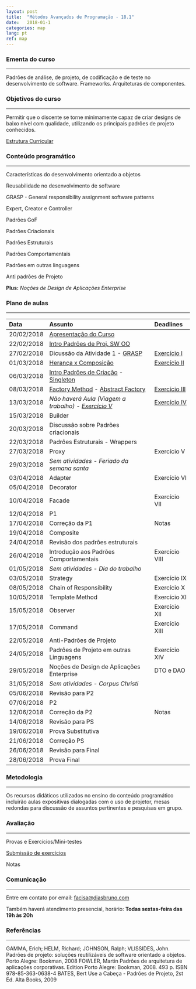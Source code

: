 ```yaml
---
layout: post
title:  "Métodos Avançados de Programação - 18.1"
date:   2018-01-1
categories: map
lang: pt
ref: map
---
```


### Ementa do curso
___

Padrões de análise, de projeto, de codificação e de teste no desenvolvimento de software. Frameworks. Arquiteturas de componentes.

### Objetivos do curso
___

Permitir que o discente se torne minimamente capaz de criar designs de baixo nível com qualidade, utilizando os principais padrões de projeto conhecidos.

[Estrutura Curricular](https://drive.google.com/file/d/0B9oADRpZVGECMmQ4WV83YVlRRGs/view?usp=sharing)

### Conteúdo programático
___

Características do desenvolvimento orientado a objetos

Reusabilidade no desenvolvimento de software

GRASP - General responsibility assignment software patterns

Expert, Creator e Controller

Padrões GoF

Padrões Criacionais 

Padrões Estruturais

Padrões Comportamentais

Padrões em outras linguagens

Anti padrões de Projeto

**Plus:** _Noções de Design de Aplicações Enterprise_

### Plano de aulas
___

| Data	| Assunto | Deadlines
| :------- | :------ | :------ |
| 20/02/2018 | [Apresentação do Curso](https://docs.google.com/presentation/d/1mOPHxgTf-A9LoSyBTqXDawuYjvLN6OLG_ytMcxBym_w/preview)
| 22/02/2018 | [Intro Padrões de Proj. SW OO](https://docs.google.com/presentation/d/13WPIixGznyko2lYZDl54ltgzTWyRVW7U-LRAZEEmX74/preview)
| 27/02/2018 | Dicussão da Atividade 1 - [GRASP](https://docs.google.com/presentation/d/1Vl2p09cwlN11-NSxvsVc9-ZKDE7zPUnFBsOBekbxZE4/preview#slide=id.p) | [Exercício I](http://www.dsc.ufcg.edu.br/~jacques/cursos/map/html/auto.htm)
| 01/03/2018 | [Herança x Composição](https://docs.google.com/presentation/d/1vNVH0uFvDoqF2SSIbgVnbPWWvQw_Fw85nMTeciwvbVw/preview) | [Exercício II](https://docs.google.com/document/d/1E5Qc6ePEpQP6f-7tdMJfo-AwDsfvhd_zDEsIKRhQS6w/view)
| 06/03/2018 | [Intro Padrões de Criação](https://docs.google.com/presentation/d/1puvG2ExPgBdSdiQ8nNP7L5058Wm8cYV-JUQkP05nCHg/preview?slide=id.p) - [Singleton](https://docs.google.com/presentation/d/1aBYsCEikyoo6cHU040ZAmHhUt21YL0qpuXFXS0xJGeo/preview?slide=id.p)
| 08/03/2018 | [Factory Method](https://docs.google.com/presentation/d/1LP7U-3RkJzVV377RtkEFnvNHQKBsT2bECqPYAmcc4fA/preview?slide=id.p) - [Abstract Factory](https://docs.google.com/presentation/d/124y2J-xrB_par7WPBgvnGeV7_zWLN9kGfYWI9bnlqS4/preview?slide=id.p) | [Exercício III](https://docs.google.com/document/d/1DRODTEwe7Y32zfKCaE7BfJ6esUlsINy62_8B4SXC_no/preview#heading=h.glmv3em6ivr5)
| 13/03/2018 | *Não haverá Aula (Viagem a trabalho) - [Exercício V](https://docs.google.com/document/d/13-h1n-sBUEAqZyTmqnSHzhx_D2Kosoniyl8rFgYqnvE/preview#heading=h.kd74u65e2440)* | [Exercício IV](https://docs.google.com/document/d/14GOFhFkND9b4l-_NIxCTyIah3N2iGJ9ekokyt-ahH1w/preview#)
| 15/03/2018 | Builder
| 20/03/2018 | Discussão sobre Padrões criacionais | 
| 22/03/2018 | Padrões Estruturais - Wrappers
| 27/03/2018 | Proxy | Exercício V
| 29/03/2018 | *Sem atividades - Feriado da semana santa* 
| 03/04/2018 | Adapter | Exercício VI
| 05/04/2018 | Decorator
| 10/04/2018 | Facade | Exercício VII
| 12/04/2018 | P1
| 17/04/2018 | Correção da P1 | Notas
| 19/04/2018 | Composite
| 24/04/2018 | Revisão dos padrões estruturais
| 26/04/2018 | Introdução aos Padrões Comportamentais | Exercício VIII
| 01/05/2018 | *Sem atividades - Dia do trabalho*
| 03/05/2018 | Strategy | Exercício IX
| 08/05/2018 | Chain of Responsibility | Exercício X
| 10/05/2018 | Template Method | Exercício XI
| 15/05/2018 | Observer | Exercício XII
| 17/05/2018 | Command | Exercício XIII
| 22/05/2018 | Anti-Padrões de Projeto
| 24/05/2018 | Padrões de Projeto em outras Linguagens | Exercício XIV
| 29/05/2018 | Noções de Design de Aplicações Enterprise | DTO e DAO
| 31/05/2018 | *Sem atividades - Corpus Christi*
| 05/06/2018 | Revisão para P2
| 07/06/2018 | P2
| 12/06/2018 | Correção da P2 | Notas
| 14/06/2018 | Revisão para PS
| 19/06/2018 | Prova Substitutiva
| 21/06/2018 | Correção PS
| 26/06/2018 | Revisão para Final
| 28/06/2018 | Prova Final

### Metodologia
___
Os recursos didáticos utilizados no ensino do conteúdo programático incluirão aulas expositivas dialogadas com o uso de projetor, mesas redondas para discussão de assuntos pertinentes e pesquisas em grupo.

### Avaliação
___
Provas e Exercícios/Mini-testes

[Submissão de exercícios](https://goo.gl/forms/ogLys3Xz6iAXH6Tq1)

Notas

### Comunicação
___
Entre em contato por email: facisa@diasbruno.com

Também haverá atendimento presencial, horário: **Todas sextas-feira das 19h às 20h**

### Referências
___

GAMMA, Erich; HELM, Richard; JOHNSON, Ralph; VLISSIDES, John. Padrões de projeto: soluções reutilizáveis de software orientado a objetos. Porto Alegre: Bookman, 2008
FOWLER, Martin Padrões de arquitetura de aplicações corporativas. Edition Porto Alegre: Bookman, 2008. 493 p. ISBN 978-85-363-0638-4
BATES, Bert Use a Cabeça - Padrões de Projeto, 2st Ed. Alta Books, 2009
